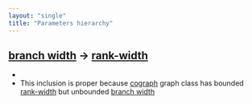 ```yaml
---
layout: "single"
title: "Parameters hierarchy"
---
```

<!--this is a generated file-->

## [branch width](../W0Iwpj) → [rank-width](../IMmY3n)
* 
* This inclusion is proper because [cograph](#9Qd0Mx) graph class has bounded [rank-width](../IMmY3n) but unbounded [branch width](../W0Iwpj)
